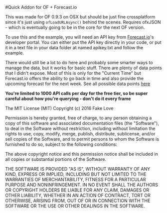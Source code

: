 #Quick Addon for OF + Forecast.io

This was made for OF 0.9.3 on OSX but should be just fine crossplatform since it's just using `ofLoadURLAsync()` behind the scenes. Requires ofxJSON - which is eventually going to be in the core for the next OF version.

To use this and the example, you will need an API key from [Forecast.io](https://developer.forecast.io)'s developer portal. You can either put the API key directly in your code, or put it in a text file in your data folder at named apikey.txt and follow the example.

There would still be a lot to do here and probably some smarter ways to manage the data, but it works for basic stuff. There are plenty of data points that I didn't expose. Most of this is only for the "Current Time" but Forecast.io offers the ability to go back in time and also provide the upcoming forecast for the next week. See all possible data points [here](https://developer.forecast.io/docs/v2)

**You're limited to 1000 API calls per day for the free tier, so be super careful about how you're querying - don't do it every frame**

The MIT License (MIT) Copyright (c) 2016 Fake Love

Permission is hereby granted, free of charge, to any person obtaining a copy of this software and associated documentation files (the "Software"), to deal in the Software without restriction, including without limitation the rights to use, copy, modify, merge, publish, distribute, sublicense, and/or sell copies of the Software, and to permit persons to whom the Software is furnished to do so, subject to the following conditions:

The above copyright notice and this permission notice shall be included in all copies or substantial portions of the Software.

THE SOFTWARE IS PROVIDED "AS IS", WITHOUT WARRANTY OF ANY KIND, EXPRESS OR IMPLIED, INCLUDING BUT NOT LIMITED TO THE WARRANTIES OF MERCHANTABILITY, FITNESS FOR A PARTICULAR PURPOSE AND NONINFRINGEMENT. IN NO EVENT SHALL THE AUTHORS OR COPYRIGHT HOLDERS BE LIABLE FOR ANY CLAIM, DAMAGES OR OTHER LIABILITY, WHETHER IN AN ACTION OF CONTRACT, TORT OR OTHERWISE, ARISING FROM, OUT OF OR IN CONNECTION WITH THE SOFTWARE OR THE USE OR OTHER DEALINGS IN THE SOFTWARE.
